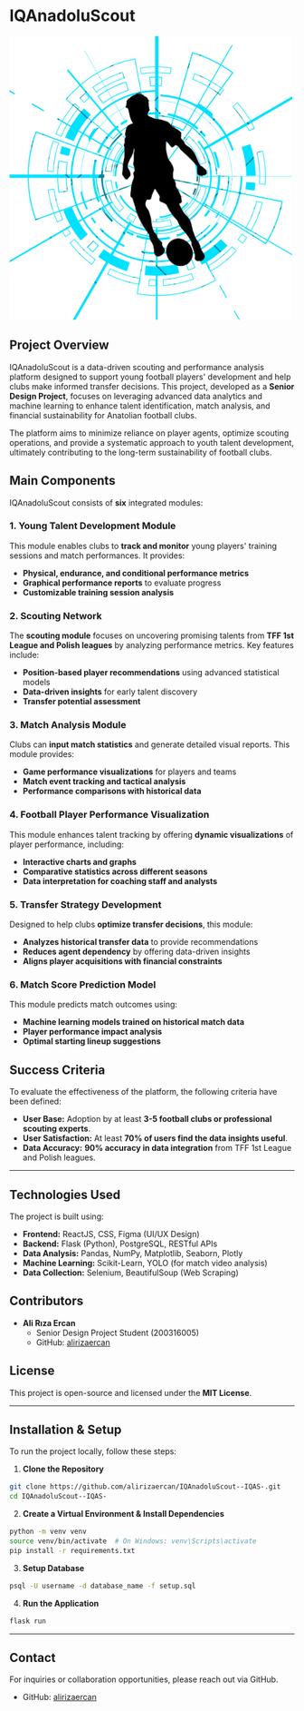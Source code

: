 # IQAnadoluScout
![IQAS](IQAnadoluScout.png)
## Project Overview
IQAnadoluScout is a data-driven scouting and performance analysis platform designed to support young football players' development and help clubs make informed transfer decisions. This project, developed as a **Senior Design Project**, focuses on leveraging advanced data analytics and machine learning to enhance talent identification, match analysis, and financial sustainability for Anatolian football clubs.

The platform aims to minimize reliance on player agents, optimize scouting operations, and provide a systematic approach to youth talent development, ultimately contributing to the long-term sustainability of football clubs.

## Main Components
IQAnadoluScout consists of **six** integrated modules:

### 1. Young Talent Development Module
This module enables clubs to **track and monitor** young players' training sessions and match performances. It provides:
- **Physical, endurance, and conditional performance metrics**
- **Graphical performance reports** to evaluate progress
- **Customizable training session analysis**

### 2. Scouting Network
The **scouting module** focuses on uncovering promising talents from **TFF 1st League and Polish leagues** by analyzing performance metrics. Key features include:
- **Position-based player recommendations** using advanced statistical models
- **Data-driven insights** for early talent discovery
- **Transfer potential assessment**

### 3. Match Analysis Module
Clubs can **input match statistics** and generate detailed visual reports. This module provides:
- **Game performance visualizations** for players and teams
- **Match event tracking and tactical analysis**
- **Performance comparisons with historical data**

### 4. Football Player Performance Visualization
This module enhances talent tracking by offering **dynamic visualizations** of player performance, including:
- **Interactive charts and graphs**
- **Comparative statistics across different seasons**
- **Data interpretation for coaching staff and analysts**

### 5. Transfer Strategy Development
Designed to help clubs **optimize transfer decisions**, this module:
- **Analyzes historical transfer data** to provide recommendations
- **Reduces agent dependency** by offering data-driven insights
- **Aligns player acquisitions with financial constraints**

### 6. Match Score Prediction Model
This module predicts match outcomes using:
- **Machine learning models trained on historical match data**
- **Player performance impact analysis**
- **Optimal starting lineup suggestions**

## Success Criteria
To evaluate the effectiveness of the platform, the following criteria have been defined:
- **User Base:** Adoption by at least **3-5 football clubs or professional scouting experts**.
- **User Satisfaction:** At least **70% of users find the data insights useful**.
- **Data Accuracy:** **90% accuracy in data integration** from TFF 1st League and Polish leagues.

---

## Technologies Used
The project is built using:
- **Frontend:** ReactJS, CSS, Figma (UI/UX Design)
- **Backend:** Flask (Python), PostgreSQL, RESTful APIs
- **Data Analysis:** Pandas, NumPy, Matplotlib, Seaborn, Plotly
- **Machine Learning:** Scikit-Learn, YOLO (for match video analysis)
- **Data Collection:** Selenium, BeautifulSoup (Web Scraping)

## Contributors
- **Ali Rıza Ercan**
  - Senior Design Project Student (200316005)
  - GitHub: [alirizaercan](https://github.com/alirizaercan/IQAnadoluScout--IQAS-)

## License
This project is open-source and licensed under the **MIT License**.

---

## Installation & Setup
To run the project locally, follow these steps:

1. **Clone the Repository**
```bash
git clone https://github.com/alirizaercan/IQAnadoluScout--IQAS-.git
cd IQAnadoluScout--IQAS-
```

2. **Create a Virtual Environment & Install Dependencies**
```bash
python -m venv venv
source venv/bin/activate  # On Windows: venv\Scripts\activate
pip install -r requirements.txt
```

3. **Setup Database**
```bash
psql -U username -d database_name -f setup.sql
```

4. **Run the Application**
```bash
flask run
```

---

## Contact
For inquiries or collaboration opportunities, please reach out via GitHub.

- GitHub: [alirizaercan](https://github.com/alirizaercan/IQAnadoluScout--IQAS-)
